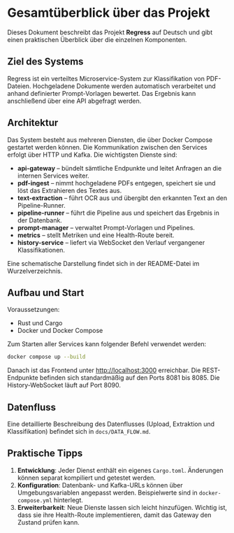# Gesamtüberblick über das Projekt

Dieses Dokument beschreibt das Projekt **Regress** auf Deutsch und gibt einen praktischen Überblick über die einzelnen Komponenten.

## Ziel des Systems

Regress ist ein verteiltes Microservice-System zur Klassifikation von PDF-Dateien. Hochgeladene Dokumente werden automatisch verarbeitet und anhand definierter Prompt-Vorlagen bewertet. Das Ergebnis kann anschließend über eine API abgefragt werden.

## Architektur

Das System besteht aus mehreren Diensten, die über Docker Compose gestartet werden können. Die Kommunikation zwischen den Services erfolgt über HTTP und Kafka. Die wichtigsten Dienste sind:

- **api-gateway** – bündelt sämtliche Endpunkte und leitet Anfragen an die internen Services weiter.
- **pdf-ingest** – nimmt hochgeladene PDFs entgegen, speichert sie und löst das Extrahieren des Textes aus.
- **text-extraction** – führt OCR aus und übergibt den erkannten Text an den Pipeline-Runner.
- **pipeline-runner** – führt die Pipeline aus und speichert das Ergebnis in der Datenbank.
- **prompt-manager** – verwaltet Prompt-Vorlagen und Pipelines.
- **metrics** – stellt Metriken und eine Health-Route bereit.
- **history-service** – liefert via WebSocket den Verlauf vergangener Klassifikationen.

Eine schematische Darstellung findet sich in der README-Datei im Wurzelverzeichnis.

## Aufbau und Start

Voraussetzungen:

- Rust und Cargo
- Docker und Docker Compose

Zum Starten aller Services kann folgender Befehl verwendet werden:

```bash
docker compose up --build
```

Danach ist das Frontend unter <http://localhost:3000> erreichbar. Die REST-Endpunkte befinden sich standardmäßig auf den Ports 8081 bis 8085. Die History-WebSocket läuft auf Port 8090.

## Datenfluss

Eine detaillierte Beschreibung des Datenflusses (Upload, Extraktion und Klassifikation) befindet sich in `docs/DATA_FLOW.md`.

## Praktische Tipps

1. **Entwicklung**: Jeder Dienst enthält ein eigenes `Cargo.toml`. Änderungen können separat kompiliert und getestet werden.
2. **Konfiguration**: Datenbank- und Kafka-URLs können über Umgebungsvariablen angepasst werden. Beispielwerte sind in `docker-compose.yml` hinterlegt.
3. **Erweiterbarkeit**: Neue Dienste lassen sich leicht hinzufügen. Wichtig ist, dass sie ihre Health-Route implementieren, damit das Gateway den Zustand prüfen kann.


